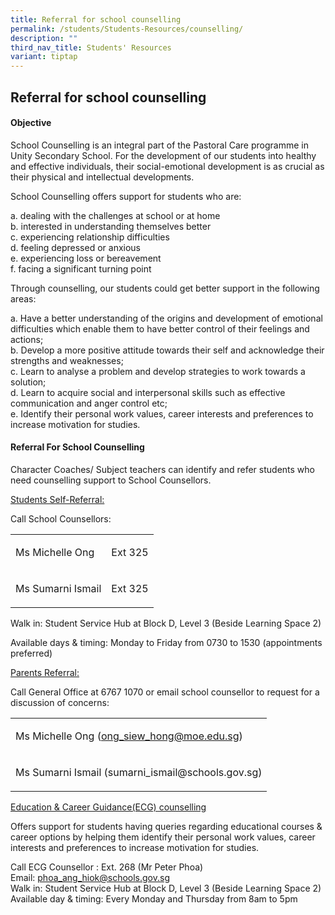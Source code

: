 ```yaml
---
title: Referral for school counselling
permalink: /students/Students-Resources/counselling/
description: ""
third_nav_title: Students' Resources
variant: tiptap
---
```

<h2>Referral for school counselling</h2>
<h4>Objective</h4>
<p>School Counselling is an integral part of the Pastoral Care programme
in Unity Secondary School. For the development of our students into healthy
and effective individuals, their social-emotional development is as crucial
as their physical and intellectual developments.&nbsp;</p>
<p>School Counselling offers support for students who are:</p>
<p>a. dealing with the challenges at school or at home
<br>b. interested in understanding themselves better
<br>c. experiencing relationship difficulties
<br>d. feeling depressed or anxious
<br>e. experiencing loss or bereavement
<br>f. facing a significant turning point</p>
<p>Through counselling, our students could get better support in the following
areas:</p>
<p>a. Have a better understanding of the origins and development of emotional
difficulties which enable them to have better control of their feelings
and actions;
<br>b. Develop a more positive attitude towards their self and acknowledge
their strengths and weaknesses;
<br>c. Learn to analyse a problem and develop strategies to work towards a
solution;
<br>d. Learn to acquire social and interpersonal skills such as effective
communication and anger control etc;
<br>e. Identify their personal work values, career interests and preferences
to increase motivation for studies.</p>
<h4>Referral For School Counselling</h4>
<p>Character Coaches/ Subject teachers can identify and refer students who
need counselling support to School Counsellors.</p>
<p><u>Students Self-Referral:</u>&nbsp;</p>
<p>Call School Counsellors:</p>
<table style="minWidth: 50px">
<colgroup>
<col>
<col>
</colgroup>
<tbody>
<tr>
<td rowspan="1" colspan="1">
<p>Ms Michelle Ong</p>
</td>
<td rowspan="1" colspan="1">
<p>Ext 325</p>
</td>
</tr>
<tr>
<td rowspan="1" colspan="1">
<p>Ms Sumarni Ismail</p>
</td>
<td rowspan="1" colspan="1">
<p>Ext 325</p>
</td>
</tr>
</tbody>
</table>
<p>Walk in: Student Service Hub at Block D, Level 3 (Beside Learning Space
2)</p>
<p>Available days &amp; timing: Monday to Friday from 0730 to 1530 (appointments
preferred)</p>
<p><u>Parents Referral:</u>
</p>
<p>Call General Office at 6767 1070 or email school counsellor to request
for a discussion of concerns:</p>
<table style="minWidth: 75px">
<colgroup>
<col>
<col>
<col>
</colgroup>
<tbody>
<tr>
<td rowspan="1" colspan="3">
<p>Ms Michelle Ong (<a href="mailto:ong_siew_hong@moe.edu.sg" rel="noopener noreferrer nofollow" target="_blank">ong_siew_hong@moe.edu.sg</a>)</p>
</td>
</tr>
<tr>
<td rowspan="1" colspan="3">
<p>Ms Sumarni Ismail (<a rel="noopener noreferrer nofollow" target="_blank">sumarni_ismail@schools.gov.sg</a>)</p>
</td>
</tr>
</tbody>
</table>
<p></p>
<p></p>
<p><u>Education &amp; Career Guidance(ECG) counselling</u>
</p>
<p>Offers support for students having queries regarding educational courses
&amp; career options by helping them identify their personal work values,
career interests and preferences to increase motivation for studies.</p>
<p>Call ECG Counsellor : Ext. 268 (Mr Peter Phoa)
<br>Email:&nbsp;<a href="mailto:teng_swee_hoe@moe.edu.sg" rel="noopener noreferrer nofollow" target="_blank">phoa_ang_hiok@schools.gov.sg</a>
<br>Walk in: Student Service Hub at Block D, Level 3 (Beside Learning Space
2)
<br>Available day &amp; timing: Every Monday and Thursday from 8am to 5pm</p>